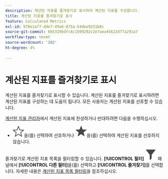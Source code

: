 ```yaml
---
description: 계산된 지표를 즐겨찾기로 표시하여 계산된 지표를 구성합니다.
title: 계산된 지표를 즐겨찾기로 표시
feature: Calculated Metrics
exl-id: 978e1af7-dde7-45e6-875a-54dee9251b8c
source-git-commit: 665319bdfc4c1599292c2e7aea45622d77a291a7
workflow-type: tm+mt
source-wordcount: '102'
ht-degree: 4%

---
```


# 계산된 지표를 즐겨찾기로 표시

계산된 지표를 즐겨찾기로 표시할 수 있습니다. 계산된 지표를 즐겨찾기로 표시하려면 계산된 지표를 구성하는 데 도움이 됩니다. 모든 사용자는 계산된 지표를 선호할 수 있습니다.

[계산된 지표 관리자](cm-manager.md)에서 계산된 지표에 찬성하거나 반대하려면 다음을 수행하십시오.

* ![StarOutline](/help/assets/icons/StarOutline.svg)을(를) 선택하여 선호하거나 ![Star](/help/assets/icons/Star.svg)을(를) 선택하여 계산된 지표를 선호하지 않습니다.

즐겨찾기로 계산된 지표 목록을 필터링할 수 있습니다. **[!UICONTROL 필터]** ![필터](/help/assets/icons/Filter.svg) 패널에서 **[!UICONTROL 다른 필터]**&#x200B;을(를) 선택하고 **[!UICONTROL 즐겨찾기]**&#x200B;를 선택합니다. 자세한 내용은 [계산된 지표 목록 필터링](cm-filter.md)을 참조하십시오.

